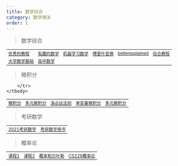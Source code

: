 ```yaml
---
title: 数学综合
category: 数学相关
order: 1
---
```


> 数学综合
<table width="1033" style="font-size: 0.8em;">
	<tbody>
		<tr>
			<td>
				<a href="https://www.mathdoubts.com/">优秀的教程</a>
			</td>
			<td>
				<a href="https://www.mathsisfun.com/index.htm">有趣的数学</a>
			</td>
			<td>
				<a href="https://mml-book.github.io/">机器学习数学</a>
			</td>
			<td>
				<a href="https://www.thefouriertransform.com/">傅里叶变换</a>
			</td>
			<td>
				<a href="https://betterexplained.com/">betterexplained</a>
			</td>
			<td>
				<a href="https://byjus.com/maths/">综合教程</a>
			</td>
		</tr>
		<tr>
			<td>
				<a href="http://www.ai-start.com/dl2017/html/math.html">大学数学基础</a>
			</td>
			<td>
				<a href="https://www.yixuela.com/books/gshuxue/">高中数学</a>
			</td>
		</tr>
	</tbody>
</table>

> 微积分
<table width="1033" style="font-size: 0.8em;">
	<tbody>
		<tr>
			<td>
				<a href="https://arxiv.org/pdf/1802.01528.pdf">微积分</a>
			</td>
			<td>
				<a href="https://ocw.mit.edu/courses/18-02sc-multivariable-calculus-fall-2010/">多元微积分</a>
			</td>
			<td>
				<a href="https://baijiahao.baidu.com/s?id=1726694249372459026&wfr=spider&for=pc">洛必达法则</a>
			</td>
			<td>
				<a href="https://ocw.mit.edu/courses/mathematics/18-01sc-single-variable-calculus-fall-2010/">单变量微积分</a>
			</td>
			<td>
				<a href="https://www.coursera.org/learn/multivariate-calculus-machine-learning">多元微积分</a>
			</td>
			
		</tr>
	</tbody>
</table>


> 考研数学
<table width="1033" style="font-size: 0.8em;">
	<tbody>
		<tr>
			<td>
				<a href="https://wenku.baidu.com/view/ac389ad5cdc789eb172ded630b1c59eef9c79a66.html">2021考研数学</a>
			</td>
			<td>
				<a href="https://zhuanlan.zhihu.com/p/266395749?ivk_sa=1024320u">考研数学用书</a>
			</td>
		</tr>
	</tbody>
</table>


> 概率论
<table width="1033" style="font-size: 0.8em;">
	<tbody>
		<tr>
			<td>
				<a href="https://www.probabilitycourse.com/">课程1</a>
			</td>
			<td>
				<a href="https://www.deeplearningbook.org/contents/prob.html">课程2</a>
			</td>
			<td>
				<a href="https://bayesball.github.io/BOOK/probability-a-measurement-of-uncertainty.html">概率和贝叶斯</a>
			</td>
			<td>
				<a href="http://www.ai-start.com/CS229/2.CS229-Prob.html">CS229概率论</a>
			</td>
		</tr>
	</tbody>
</table>